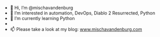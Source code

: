 - 👋 Hi, I’m @mischavandenburg
- 👀 I’m interested in automation, DevOps, Diablo 2 Resurrected, Python
- 🌱 I’m currently learning Python
-
- 📫 Please take a look at my blog: www.mischavandenburg.com

<!---
mischavandenburg/mischavandenburg is a ✨ special ✨ repository because its `README.md` (this file) appears on your GitHub profile.
You can click the Preview link to take a look at your changes.
--->
